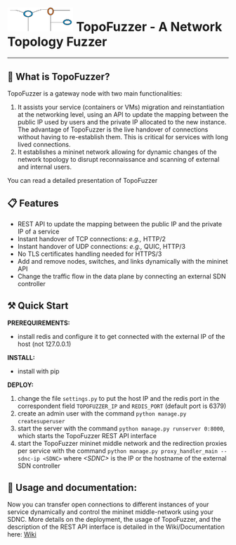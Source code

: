 # <img src="./templates/images/LOGO2.png" alt="drawing" width="150"/>  TopoFuzzer - A Network Topology Fuzzer 

-----------------------------------------

## :page_with_curl: What is TopoFuzzer?

TopoFuzzer is a gateway node with two main functionalities:
1. It assists your service (containers or VMs) migration and reinstantiation at the networking level, using an API to update the mapping between the public IP used by users and the private IP allocated to the new instance. The advantage of TopoFuzzer is the live handover of connections without having to re-establish them. This is critical for services with long lived connections.
2. It establishes a mininet network allowing for dynamic changes of the network topology to disrupt reconnaissance and scanning of external and internal users.

You can read a detailed presentation of TopoFuzzer

## :clipboard: Features

- REST API to update the mapping between the public IP and the private IP of a service
- Instant handover of TCP connections: _e.g.,_ HTTP/2
- Instant handover of UDP connections: _e.g.,_ QUIC, HTTP/3
- No TLS certificates handling needed for HTTPS/3
- Add and remove nodes, switches, and links dynamically with the mininet API
- Change the traffic flow in the data plane by connecting an external SDN controller 


## :hammer_and_pick: Quick Start

**PREREQUIREMENTS:**
- install redis and configure it to get connected with the external IP of the host (not 127.0.0.1)

**INSTALL:**
- install with pip

**DEPLOY:**
1. change the file `settings.py` to put the host IP and the redis port in the correspondent field `TOPOFUZZER_IP` and `REDIS_PORT` (default port is 6379)
2. create an admin user with the command ```python manage.py createsuperuser```
3. start the server with the command ````python manage.py runserver 0:8000````, which starts the TopoFuzzer REST API interface 
4. start the TopoFuzzer mininet middle network and the redirection proxies per service with the command ````python manage.py proxy_handler_main --sdnc-ip <SDNC>```` where _\<SDNC\>_ is the IP or the hostname of the external SDN controller

## :book: Usage and documentation:

Now you can transfer open connections to different instances of your service dynamically and control the mininet middle-network using your SDNC.
More details on the deployment, the usage of TopoFuzzer, and the description of the REST API interface is detailed in the Wiki/Documentation here: [Wiki](https://github.com/wsoussi/TopoFuzzer/wiki)

